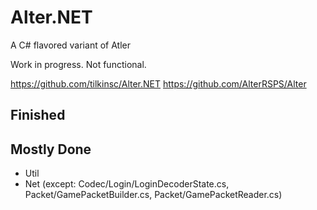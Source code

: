 # Alter.NET
A C# flavored variant of Atler

Work in progress. Not functional.

https://github.com/tilkinsc/Alter.NET
https://github.com/AlterRSPS/Alter

## Finished

## Mostly Done
* Util
* Net (except: Codec/Login/LoginDecoderState.cs, Packet/GamePacketBuilder.cs, Packet/GamePacketReader.cs)

